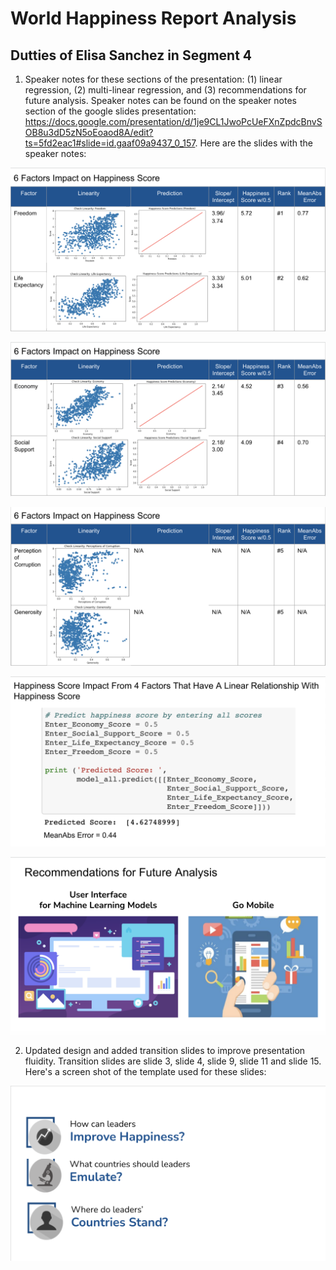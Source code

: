 # World Happiness Report Analysis

## Dutties of Elisa Sanchez in Segment 4

1. Speaker notes for these sections of the presentation: (1) linear regression, (2) multi-linear regression, and (3) recommendations for future analysis. Speaker notes can be found on the speaker notes section of the google slides presentation: https://docs.google.com/presentation/d/1je9CL1JwoPcUeFXnZpdcBnvSOB8u3dD5zN5oEoaod8A/edit?ts=5fd2eac1#slide=id.gaaf09a9437_0_157. Here are the slides with the speaker notes: 

![](6_factors(1).png)



![](6_factors(2).png)


![](6_factors(3).png)


![](multi-linear_regression.png)


![](recommendations.png)

2. Updated design and added transition slides to improve presentation fluidity. Transition slides are slide 3, slide 4, slide 9, slide 11 and slide 15. Here's a screen shot of the template used for these slides: 

![](Transition_slides.png)

